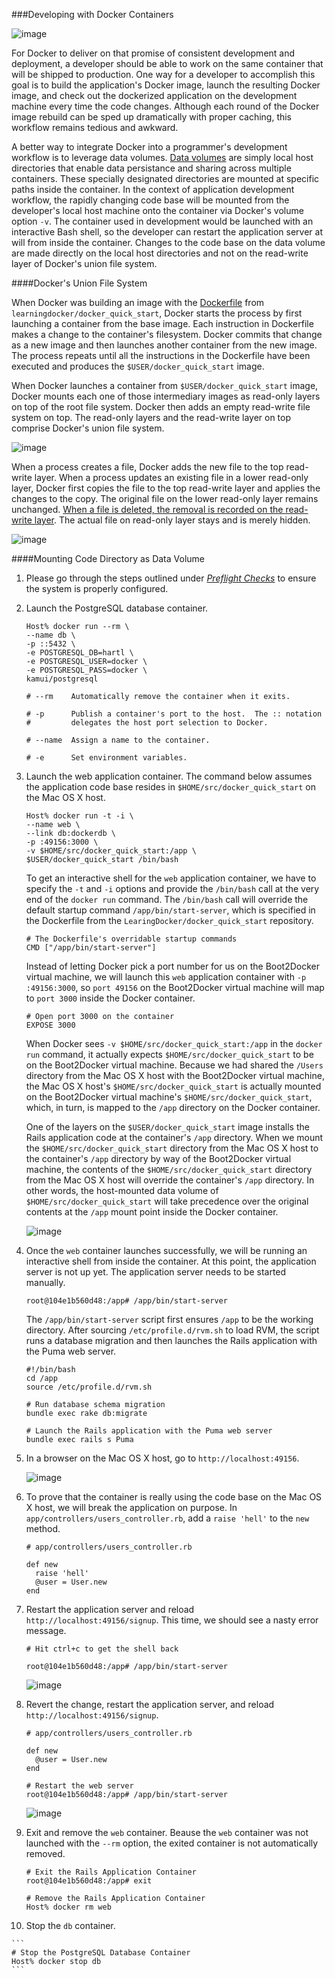 ###Developing with Docker Containers

![image](https://s3.amazonaws.com/learningdocker/wordpress/developing-with-docker-containers/containers-for-developers.jpg)

For Docker to deliver on that promise of consistent development and deployment, a developer should be able to work on the same container that will be shipped to production.  One way for a developer to accomplish this goal is to build the application's Docker image, launch the resulting Docker image, and check out the dockerized application on the development machine every time the code changes.  Although each round of the Docker image rebuild can be sped up dramatically with proper caching, this workflow remains tedious and awkward.  

A better way to integrate Docker into a programmer's development workflow is to leverage data volumes.  [Data volumes](http://crosbymichael.com/advanced-docker-volumes.html) are simply local host directories that enable data persistance and sharing across multiple containers.  These specially designated directories are mounted at specific paths inside the container.  In the context of application development workflow, the rapidly changing code base will be mounted from the developer's local host machine onto the container via Docker's volume option `-v`.  The container used in development would be launched with an interactive Bash shell, so the developer can restart the application server at will from inside the container.  Changes to the code base on the data volume are made directly on the local host directories and not on the read-write layer of Docker's union file system.

####Docker's Union File System

When Docker was building an image with the [Dockerfile](http://learningdocker.com/dockerfile-walkthrough/) from `learningdocker/docker_quick_start`, Docker starts the process by first launching a container from the base image.  Each instruction in Dockerfile makes a change to the container's filesystem.  Docker commits that change as a new image and then launches another container from the new image.  The process repeats until all the instructions in the Dockerfile have been executed and produces the `$USER/docker_quick_start` image.

When Docker launches a container from `$USER/docker_quick_start` image, Docker mounts each one of those intermediary images as read-only layers on top of the root file system.  Docker then adds an empty read-write file system on top.  The read-only layers and the read-write layer on top comprise Docker's union file system.

![image](https://s3.amazonaws.com/learningdocker/wordpress/developing-with-docker-containers/dockerfile-build%2Brun.png)

When a process creates a file, Docker adds the new file to the top read-write layer.  When a process updates an existing file in a lower read-only layer, Docker first copies the file to the top read-write layer and applies the changes to the copy.  The original file on the lower read-only layer remains unchanged.  [When a file is deleted, the removal is recorded on the read-write layer](http://www.extellisys.com/articles/docker-layer-overload).  The actual file on read-only layer stays and is merely hidden.

![image](https://s3.amazonaws.com/learningdocker/wordpress/developing-with-docker-containers/edit-docker-container.png)

####Mounting Code Directory as Data Volume

1.  Please go through the steps outlined under *[Preflight Checks](http://learningdocker.com/preflight-checks/)* to ensure the system is properly configured.

2.  Launch the PostgreSQL database container.

	```
	Host% docker run --rm \
	--name db \
	-p ::5432 \
	-e POSTGRESQL_DB=hartl \
	-e POSTGRESQL_USER=docker \
	-e POSTGRESQL_PASS=docker \
	kamui/postgresql
	
	# --rm    Automatically remove the container when it exits.
	
	# -p      Publish a container's port to the host.  The :: notation 
	#         delegates the host port selection to Docker.
	
	# --name  Assign a name to the container.
	
	# -e      Set environment variables.
	```

3.  Launch the web application container.  The command below assumes the application code base resides in `$HOME/src/docker_quick_start` on the Mac OS X host.

	```
	Host% docker run -t -i \
	--name web \
	--link db:dockerdb \
	-p :49156:3000 \
	-v $HOME/src/docker_quick_start:/app \
	$USER/docker_quick_start /bin/bash
	```
	
	To get an interactive shell for the `web` application container, we have to specify the `-t` and `-i` options and provide the `/bin/bash` call at the very end of the `docker run` command.  The `/bin/bash` call will override the default startup command `/app/bin/start-server`, which is specified in the Dockerfile from the `LearingDocker/docker_quick_start` repository.
	
	```	
	# The Dockerfile's overridable startup commands
	CMD ["/app/bin/start-server"]
	```
	
	Instead of letting Docker pick a port number for us on the Boot2Docker virtual machine, we will launch this `web` application container with `-p :49156:3000`, so `port 49156` on the Boot2Docker virtual machine will map to `port 3000` inside the Docker container.
	
	```
	# Open port 3000 on the container
	EXPOSE 3000
	```

	When Docker sees `-v $HOME/src/docker_quick_start:/app` in the `docker run` command, it actually expects `$HOME/src/docker_quick_start` to be on the Boot2Docker virtual machine.  Because we had shared the `/Users` directory from the Mac OS X host with the Boot2Docker virtual machine, the Mac OS X host's `$HOME/src/docker_quick_start` is actually mounted on the Boot2Docker virtual machine's `$HOME/src/docker_quick_start`, which, in turn, is mapped to the `/app` directory on the Docker container.
	
	One of the layers on the `$USER/docker_quick_start` image installs the Rails application code at the container's `/app` directory.  When we mount the `$HOME/src/docker_quick_start` directory from the Mac OS X host to the container's `/app` directory by way of the Boot2Docker virtual machine, the contents of the `$HOME/src/docker_quick_start` directory from the Mac OS X host will override the container's `/app` directory.  In other words, the host-mounted data volume of `$HOME/src/docker_quick_start` will take precedence over the original contents at the `/app` mount point inside the Docker container.
	
	![image](https://s3.amazonaws.com/learningdocker/wordpress/developing-with-docker-containers/docker-volume-mount.png)

4.  Once the `web` container launches successfully, we will be running an interactive shell from inside the container.  At this point, the application server is not up yet.  The application server needs to be started manually.

	```
	root@104e1b560d48:/app# /app/bin/start-server
	```
	
	The `/app/bin/start-server` script first ensures `/app` to be the working directory.  After sourcing `/etc/profile.d/rvm.sh` to load RVM, the script runs a database migration and then launches the Rails application with the Puma web server.
	
	```
	#!/bin/bash
	cd /app
	source /etc/profile.d/rvm.sh

	# Run database schema migration
	bundle exec rake db:migrate

	# Launch the Rails application with the Puma web server
	bundle exec rails s Puma
	```

5.  In a browser on the Mac OS X host, go to `http://localhost:49156`.

	![image](https://s3.amazonaws.com/learningdocker/wordpress/developing-with-docker-containers/hartl-sample-app.png)

6.  To prove that the container is really using the code base on the Mac OS X host, we will break the application on purpose.  In `app/controllers/users_controller.rb`, add a `raise 'hell'` to the `new` method.

	```
	# app/controllers/users_controller.rb
	
	def new
	  raise 'hell'
      @user = User.new
  	end
	```

7.  Restart the application server and reload `http://localhost:49156/signup`.  This time, we should see a nasty error message.

	```
	# Hit ctrl+c to get the shell back
	
	root@104e1b560d48:/app# /app/bin/start-server
	```
	
	![image](https://s3.amazonaws.com/learningdocker/wordpress/developing-with-docker-containers/sign-up-broken.png)
	
8.  Revert the change, restart the application server, and reload `http://localhost:49156/signup`.

	```
	# app/controllers/users_controller.rb
	
	def new
      @user = User.new
  	end
  	
  	# Restart the web server
  	root@104e1b560d48:/app# /app/bin/start-server
	```
	
	![image](https://s3.amazonaws.com/learningdocker/wordpress/developing-with-docker-containers/sign-up.png)
	
9.  Exit and remove the `web` container.  Beause the `web` container was not launched with the `--rm` option, the exited container is not automatically removed.

	```	
	# Exit the Rails Application Container
	root@104e1b560d48:/app# exit
	
	# Remove the Rails Application Container
	Host% docker rm web
	```

10.  Stop the `db` container.

	```
	# Stop the PostgreSQL Database Container
	Host% docker stop db
	```